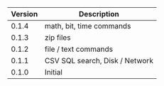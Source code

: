 | Version | Description                    |
|---------|--------------------------------|
| 0.1.4   | math, bit, time commands       |
| 0.1.3   | zip files                      |
| 0.1.2   | file / text commands           |
| 0.1.1   | CSV SQL search, Disk / Network |
| 0.1.0   | Initial                        |
